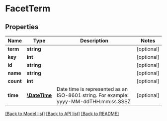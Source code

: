 # FacetTerm

## Properties
Name | Type | Description | Notes
------------ | ------------- | ------------- | -------------
**term** | **string** |  | [optional] 
**key** | **int** |  | [optional] 
**id** | **string** |  | [optional] 
**name** | **string** |  | [optional] 
**count** | **int** |  | [optional] 
**time** | [**\DateTime**](\DateTime.md) | Date time is represented as an ISO-8601 string. For example: yyyy-MM-ddTHH:mm:ss.SSSZ | [optional] 

[[Back to Model list]](../README.md#documentation-for-models) [[Back to API list]](../README.md#documentation-for-api-endpoints) [[Back to README]](../README.md)


